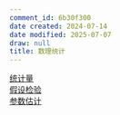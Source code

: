 ```yaml
---
comment_id: 6b30f300
date created: 2024-07-14
date modified: 2025-07-07
draw: null
title: 数理统计
---
```

[统计量](2%20第二大脑/1%20宇宙概念树/形式科学、数学科学/数学/统计学/统计量.md)  
[假设检验](2%20第二大脑/1%20宇宙概念树/形式科学、数学科学/数学/概率论/假设检验.md)  
[参数估计](2%20第二大脑/1%20宇宙概念树/形式科学、数学科学/数学/统计学/参数估计.md)
